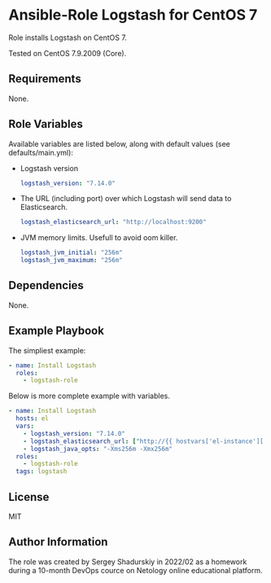 Ansible-Role Logstash for CentOS 7
=========

Role installs Logstash on CentOS 7. 

Tested on CentOS 7.9.2009 (Core).

Requirements
------------

None.

Role Variables
--------------

Available variables are listed below, along with default values (see defaults/main.yml):

* Logstash version
  ```yml
  logstash_version: "7.14.0"
  ```
* The URL (including port) over which Logstash will send data to Elasticsearch.
  ```yml
  logstash_elasticsearch_url: "http://localhost:9200"
  ```
* JVM memory limits. Usefull to avoid oom killer.
  ```yml
  logstash_jvm_initial: "256m"
  logstash_jvm_maximum: "256m"
  ```

Dependencies
------------

None.

Example Playbook
----------------

The simpliest example:
```yaml
- name: Install Logstash
  roles:
    - logstash-role
```
Below is more complete example with variables.
```yaml
- name: Install Logstash
  hosts: el
  vars:
    - logstash_version: "7.14.0"
    - logstash_elasticsearch_url: ["http://{{ hostvars['el-instance']['ansible_facts']['default_ipv4']['address'] }}:9200/"]
    - logstash_java_opts: "-Xms256m -Xmx256m"
  roles:
    - logstash-role
  tags: logstash
```

License
-------

MIT

Author Information
------------------

The role was created by Sergey Shadurskiy in 2022/02 as a homework during a 10-month DevOps cource on Netology online educational platform.
